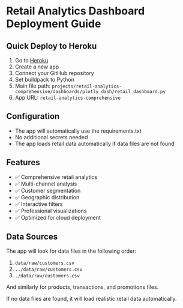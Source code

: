 # Retail Analytics Dashboard Deployment Guide

## Quick Deploy to Heroku

1. Go to [Heroku](https://heroku.com/)
2. Create a new app
3. Connect your GitHub repository
4. Set buildpack to Python
5. Main file path: `projects/retail-analytics-comprehensive/dashboards/plotly_dash/retail_dashboard.py`
6. App URL: `retail-analytics-comprehensive`

## Configuration
- The app will automatically use the requirements.txt
- No additional secrets needed
- The app loads retail data automatically if data files are not found

## Features
- ✅ Comprehensive retail analytics
- ✅ Multi-channel analysis
- ✅ Customer segmentation
- ✅ Geographic distribution
- ✅ Interactive filters
- ✅ Professional visualizations
- ✅ Optimized for cloud deployment

## Data Sources
The app will look for data files in the following order:
1. `data/raw/customers.csv`
2. `../data/raw/customers.csv`
3. `./data/raw/customers.csv`

And similarly for products, transactions, and promotions files.

If no data files are found, it will load realistic retail data automatically.